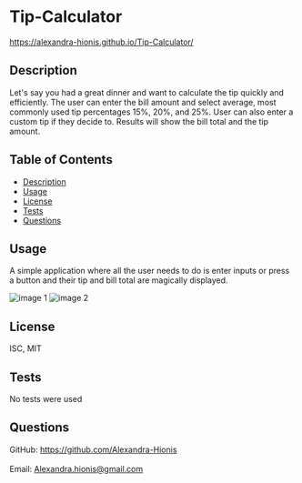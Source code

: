 # Tip-Calculator

https://alexandra-hionis.github.io/Tip-Calculator/

## Description

Let's say you had a great dinner and want to calculate the tip quickly and efficiently. The user can enter the bill amount and select average, most commonly used tip percentages 15%, 20%, and 25%. User can also enter a custom tip if they decide to. Results will show the bill total and the tip amount.

## Table of Contents

- [Description](#description)
- [Usage](#usage)
- [License](#license)
- [Tests](#tests)
- [Questions](#questions)

## Usage

A simple application where all the user needs to do is enter inputs or press a button and their tip and bill total are magically displayed.

![image 1](assets/images/sample-1.png)
![image 2](assets/images/sample-2.png)

## License

ISC, MIT

## Tests

No tests were used

## Questions

GitHub: https://github.com/Alexandra-Hionis<br /><br />
Email: Alexandra.hionis@gmail.com<br /><br />
